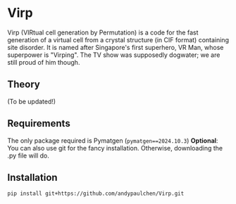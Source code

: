 # Virp
 Virp (VIRtual cell generation by Permutation) is a code for the fast generation of a virtual cell from a crystal structure (in CIF format) containing site disorder. It is named after Singapore's first superhero, VR Man, whose superpower is "Virping". The TV show was supposedly dogwater; we are still proud of him though.

 ## Theory
 (To be updated!)

 ## Requirements
 The only package required is Pymatgen (`pymatgen==2024.10.3`)
 __Optional__: You can also use git for the fancy installation. Otherwise, downloading the .py file will do.

 ## Installation
 `pip install git+https://github.com/andypaulchen/Virp.git`
 
